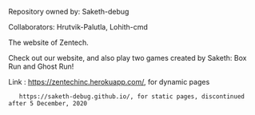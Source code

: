 Repository owned by: Saketh-debug

Collaborators: Hrutvik-Palutla, Lohith-cmd

The website of Zentech.

Check out our website, and also play two games created by Saketh: Box Run and Ghost Run!

Link : https://zentechinc.herokuapp.com/, for dynamic pages
       
       https://saketh-debug.github.io/, for static pages, discontinued after 5 December, 2020